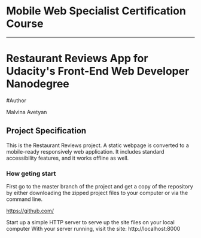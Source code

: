 # Mobile Web Specialist Certification Course
---

# Restaurant Reviews App for Udacity's Front-End Web Developer Nanodegree

#Author 

Malvina Avetyan

## Project Specification

This is the Restaurant Reviews project. A static webpage is converted to a mobile-ready  responsively web application. It includes standard accessibility features, and it works offline as well.

### How geting start

First go to the master branch of the project and get a copy of the repository by either downloading the zipped project files to your computer or via the command line.

https://github.com/

Start up a simple HTTP server to serve up the site files on your local computer
With your server running, visit the site: http://localhost:8000
